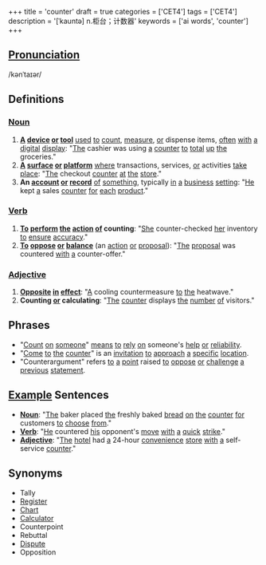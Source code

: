+++
title = 'counter'
draft = true
categories = ['CET4']
tags = ['CET4']
description = '[ˈkauntə] n.柜台；计数器'
keywords = ['ai words', 'counter']
+++

## [Pronunciation](/post/pronunciation/)
/kənˈtaɪər/

## Definitions
### [Noun](/post/noun/)
1. **[A](/post/a/) [device](/post/device/) [or](/post/or/) [tool](/post/tool/)** [used](/post/used/) [to](/post/to/) [count](/post/count/), [measure](/post/measure/), [or](/post/or/) dispense items, [often](/post/often/) [with](/post/with/) [a](/post/a/) [digital](/post/digital/) [display](/post/display/): "[The](/post/the/) cashier was using [a](/post/a/) [counter](/post/counter/) [to](/post/to/) [total](/post/total/) [up](/post/up/) [the](/post/the/) groceries."
2. **[A](/post/a/) [surface](/post/surface/) [or](/post/or/) [platform](/post/platform/)** [where](/post/where/) transactions, services, [or](/post/or/) activities [take](/post/take/) [place](/post/place/): "[The](/post/the/) checkout [counter](/post/counter/) [at](/post/at/) [the](/post/the/) [store](/post/store/)."
3. **An [account](/post/account/) [or](/post/or/) [record](/post/record/)** [of](/post/of/) [something](/post/something/), typically [in](/post/in/) [a](/post/a/) [business](/post/business/) [setting](/post/setting/): "[He](/post/he/) kept [a](/post/a/) sales [counter](/post/counter/) [for](/post/for/) [each](/post/each/) [product](/post/product/)."

### [Verb](/post/verb/)
1. **[To](/post/to/) [perform](/post/perform/) [the](/post/the/) [action](/post/action/) [of](/post/of/) counting**: "[She](/post/she/) counter-checked [her](/post/her/) inventory [to](/post/to/) [ensure](/post/ensure/) [accuracy](/post/accuracy/)."
2. **[To](/post/to/) [oppose](/post/oppose/) [or](/post/or/) [balance](/post/balance/)** (an [action](/post/action/) [or](/post/or/) [proposal](/post/proposal/)): "[The](/post/the/) [proposal](/post/proposal/) was countered [with](/post/with/) [a](/post/a/) counter-offer."

### [Adjective](/post/adjective/)
1. **[Opposite](/post/opposite/) [in](/post/in/) [effect](/post/effect/)**: "[A](/post/a/) cooling countermeasure [to](/post/to/) [the](/post/the/) heatwave."
2. **Counting [or](/post/or/) calculating**: "[The](/post/the/) [counter](/post/counter/) displays [the](/post/the/) [number](/post/number/) [of](/post/of/) visitors."

## Phrases
- "[Count](/post/count/) [on](/post/on/) [someone](/post/someone/)" [means](/post/means/) [to](/post/to/) [rely](/post/rely/) [on](/post/on/) someone's [help](/post/help/) [or](/post/or/) [reliability](/post/reliability/).
- "[Come](/post/come/) [to](/post/to/) [the](/post/the/) [counter](/post/counter/)" is an [invitation](/post/invitation/) [to](/post/to/) [approach](/post/approach/) [a](/post/a/) [specific](/post/specific/) [location](/post/location/).
- "Counterargument" refers [to](/post/to/) [a](/post/a/) [point](/post/point/) raised [to](/post/to/) [oppose](/post/oppose/) [or](/post/or/) [challenge](/post/challenge/) [a](/post/a/) [previous](/post/previous/) [statement](/post/statement/).

## [Example](/post/example/) Sentences
- **[Noun](/post/noun/)**: "[The](/post/the/) baker placed [the](/post/the/) freshly baked [bread](/post/bread/) [on](/post/on/) [the](/post/the/) [counter](/post/counter/) [for](/post/for/) customers [to](/post/to/) [choose](/post/choose/) [from](/post/from/)."
- **[Verb](/post/verb/)**: "[He](/post/he/) countered [his](/post/his/) opponent's [move](/post/move/) [with](/post/with/) [a](/post/a/) [quick](/post/quick/) [strike](/post/strike/)."
- **[Adjective](/post/adjective/)**: "[The](/post/the/) [hotel](/post/hotel/) had [a](/post/a/) 24-hour [convenience](/post/convenience/) [store](/post/store/) [with](/post/with/) [a](/post/a/) self-service [counter](/post/counter/)."

## Synonyms
- Tally
- [Register](/post/register/)
- [Chart](/post/chart/)
- [Calculator](/post/calculator/)
- Counterpoint
- Rebuttal
- [Dispute](/post/dispute/)
- Opposition
